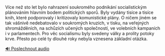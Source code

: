 
Více než sto let bylo nahrazení soukromého podnikání socialistickým plánováním hlavním bodem politických sporů. Byly vydány tisíce a tisíce knih, které podporovaly i kritizovaly komunistické plány. O ničem jiném se tak vášnivě nedebatovalo v soukromých kruzích, v tisku, na veřejných shromážděních, na schůzích učených společností, ve volebních kampaních i v parlamentech. Pro věc socialismu byly svedeny války a prolity potoky krve. Přesto po celé ty dlouhé roky nebyla vznesena základní otázka.

[🔊 Poslechnout audio](/data/7-paragraphs/audio/chapter_140/para_006-Vce-ne-sto-let-bylo-nahrazen-soukromho-podnik.mp3)
